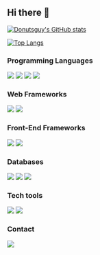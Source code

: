 ## Hi there 👋

<!--
**donutsguy/donutsguy** is a ✨ _special_ ✨ repository because its `README.md` (this file) appears on your GitHub profile.

Here are some ideas to get you started:

- 🔭 I’m currently working on ...
- 🌱 I’m currently learning ...
- 👯 I’m looking to collaborate on ...
- 🤔 I’m looking for help with ...
- 💬 Ask me about ...
- 📫 How to reach me: ...
- 😄 Pronouns: ...
- ⚡ Fun fact: ...

-->
[![Donutsguy's GitHub stats](https://github-readme-stats.vercel.app/api?username=donutsguy&show_icons=true&theme=omni)](https://github.com/anuraghazra/github-readme-stats)

[![Top Langs](https://redme-stats.vercel.app/api/top-langs/?username=donutsguy&layout=compact&theme=omni)](https://github.com/anuraghazra/github-readme-stats)

### Programming Languages
<div>
  <img src="https://img.shields.io/badge/Elixir-4B275F?style=for-the-badge&logo=elixir&logoColor=white">
  <img src="https://img.shields.io/badge/java-%23ED8B00.svg?style=for-the-badge&logo=openjdk&logoColor=white">
  <img src="https://img.shields.io/badge/TypeScript-007ACC?style=for-the-badge&logo=typescript&logoColor=white">
  <img src="https://img.shields.io/badge/JavaScript-323330?style=for-the-badge&logo=javascript&logoColor=F7DF1E">
</div>

### Web Frameworks
<div>
    <img src="https://img.shields.io/badge/Phoenix-FD4F00?style=for-the-badge&logo=phoenixframework&logoColor=fff">
    <img src="https://img.shields.io/badge/Spring_Boot-6DB33F?style=for-the-badge&logo=spring-boot&logoColor=white">
</div>

### Front-End Frameworks
<div>
  <img src="https://img.shields.io/badge/Angular-DD0031?style=for-the-badge&logo=angular&logoColor=white">
  <img src="https://img.shields.io/badge/Tailwind_CSS-38B2AC?style=for-the-badge&logo=tailwind-css&logoColor=white">
</div>

### Databases
<div>
  <img src="https://img.shields.io/badge/PostgreSQL-316192?style=for-the-badge&logo=postgresql&logoColor=white">
  <img src="https://img.shields.io/badge/MongoDB-4EA94B?style=for-the-badge&logo=mongodb&logoColor=white">
  <img src="https://img.shields.io/badge/MariaDB-003545?style=for-the-badge&logo=mariadb&logoColor=white">
</div>

### Tech tools
<div>
  <img src="https://img.shields.io/badge/Docker-2CA5E0?style=for-the-badge&logo=docker&logoColor=white">
  <img src="https://img.shields.io/badge/rabbitmq-%23FF6600.svg?&style=for-the-badge&logo=rabbitmq&logoColor=white">
</div>

### Contact
<div>
  <a href="https://www.linkedin.com/in/murilo-sim%C3%B5es-97920722b/" rel="noreferrer" target="_blank"><img src="https://img.shields.io/badge/LinkedIn-0077B5?style=for-the-badge&logo=linkedin&logoColor=white"></a>
</div>
